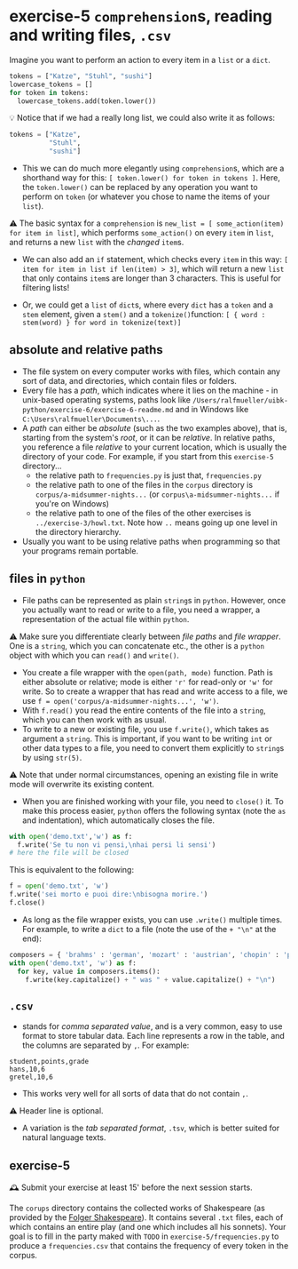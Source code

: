 # exercise-5 `comprehension`s, reading and writing files, `.csv`

Imagine you want to perform an action to every item in a `list` or a `dict`.

```python
tokens = ["Katze", "Stuhl", "sushi"]
lowercase_tokens = []
for token in tokens:
  lowercase_tokens.add(token.lower())
```

💡 Notice that if we had a really long list, we could also write it as follows:

```python
tokens = ["Katze",
          "Stuhl",
          "sushi"]
```

* This we can do much more elegantly using `comprehension`s, which are a shorthand way for this: `[ token.lower() for token in tokens ]`. Here, the `token.lower()` can be replaced by any operation you want to perform on `token` (or whatever you chose to name the items of your `list`).

⚠️ The basic syntax for a `comprehension` is `new_list = [ some_action(item) for item in list]`, which performs `some_action()` on every `item` in `list`, and returns a new `list` with the *changed* `item`s. 

* We can also add an `if` statement, which checks every `item` in this way: `[ item for item in list if len(item) > 3]`, which will return a new `list` that only contains `item`s are longer than 3 characters. This is useful for filtering lists!

* Or, we could get a `list` of `dict`s, where every `dict` has a `token` and a `stem` element, given a `stem()` and a `tokenize()`function: `[ { word : stem(word) } for word in tokenize(text)]`

## absolute and relative paths

* The file system on every computer works with files, which contain any sort of data, and directories, which contain files or folders. 
* Every file has a *path*, which indicates where it lies on the machine - in unix-based operating systems, paths look like `/Users/ralfmueller/uibk-python/exercise-6/exercise-6-readme.md` and in Windows like `C:\Users\ralfmueller\Documents\...`. 
* A *path* can either be *absolute* (such as the two examples above), that is, starting from the system's *root*, or it can be *relative*. In relative paths, you reference a file *relative* to your current location, which is usually the directory of your code. For example, if you start from this `exercise-5` directory...
  * the relative path to `frequencies.py` is just that, `frequencies.py`
  * the relative path to one of the files in the `corpus` directory is `corpus/a-midsummer-nights...` (or `corpus\a-midsummer-nights...` if you're on Windows)
  * the relative path to one of the files of the other exercises is `../exercise-3/howl.txt`. Note how `..` means going up one level in the directory hierarchy.
* Usually you want to be using relative paths when programming so that your programs remain portable.

##  files in `python`

* File paths can be represented as plain `string`s in `python`. However, once you actually want to read or write to a file, you need a wrapper, a representation of the actual file within `python`.

⚠️ Make sure you differentiate clearly between *file paths* and *file wrapper*. One is a `string`, which you can concatenate etc., the other is a `python` object with which you can `read()` and `write()`.

* You create a file wrapper with the `open(path, mode)` function. Path is either absolute or relative; mode is either `'r'` for read-only or `'w'` for write. So to create a wrapper that has read and write access to a file, we use `f = open('corpus/a-midsummer-nights...', 'w')`. 
* With `f.read()` you read the entire contents of the file into a `string`, which you can then work with as usual.
* To write to a new or existing file, you use `f.write()`, which takes as argument a `string`. This is important, if you want to be writing `int` or other data types to a file, you need to convert them explicitly to `string`s by using `str(5)`. 

⚠️ Note that under normal circumstances, opening an existing file in write mode will overwrite its existing content.

* When you are finished working with your file, you need to `close()` it. To make this process easier, `python` offers the following syntax (note the `as` and indentation), which automatically closes the file.

```python
with open('demo.txt','w') as f:
  f.write('Se tu non vi pensi,\nhai persi li sensi')
# here the file will be closed
```

This is equivalent to the following:

```python
f = open('demo.txt', 'w')
f.write('sei morto e puoi dire:\nbisogna morire.')
f.close()
```

* As long as the file wrapper exists, you can use `.write()` multiple times. For example, to write a `dict` to a file (note the use of the `+ "\n"` at the end):

```python
composers = { 'brahms' : 'german', 'mozart' : 'austrian', 'chopin' : 'polish'}
with open('demo.txt', 'w') as f:
  for key, value in composers.items():
    f.write(key.capitalize() + " was " + value.capitalize() + "\n")
```

## `.csv`

* stands for *comma separated value*, and is a very common, easy to use format to store tabular data. Each line represents a row in the table, and the columns are separated by `,`. For example:

```csv
student,points,grade
hans,10,6
gretel,10,6
```

* This works very well for all sorts of data that do not contain `,`.

⚠️ Header line is optional.

* A variation is the *tab separated format*, `.tsv`, which is better suited for natural language texts.

## exercise-5

🕰 Submit your exercise at least 15' before the next session starts. 

The `corups` directory contains the collected works of Shakespeare (as provided by the [Folger Shakespeare](https://shakespeare.folger.edu/cite/)). It contains several `.txt` files, each of which contains an entire play (and one which includes all his sonnets). Your goal is to fill in the party maked with `TODO` in `exercise-5/frequencies.py` to produce a `frequencies.csv` that contains the frequency of every token in the corpus. 